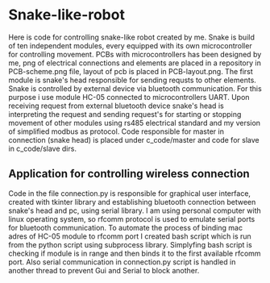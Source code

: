 # Snake-like-robot

Here is code for controlling snake-like robot created by me. Snake is build of ten independent modules, every equipped with its own microcontroller for controlling movement. PCBs with microcontrollers has been designed by me, png of electrical connections and elements are placed in a repository in PCB-scheme.png file, layout of pcb is placed in PCB-layout.png. The first module is snake's head responsible for sending requsts to other elements. Snake is controlled by external device via bluetooth communication. For this purpose i use module HC-05 connected to microcontrollers UART. Upon receiving request from external bluetooth device snake's head is interpreting the request and sending request's for starting or stopping movement of other modules using rs485 electrical standard and my version of simplified modbus as protocol. Code responsible for master in connection (snake head) is placed under c_code/master and code for slave in c_code/slave dirs.

## Application for controlling wireless connection

Code in the file connection.py is responsible for graphical user interface, created with tkinter library and establishing bluetooth connection between snake's head and pc, using serial library. I am using personal computer with linux operating system, so rfcomm protocol is used to emulate serial ports for bluetooth communication.  To automate the process of binding mac adres of HC-05 module to rfcomm port I created bash script which is run from the python script using subprocess library. Simplyfing bash script is checking if module is in range and then binds it to the first available rfcomm port. Also serial communication in connection.py script is handled in another thread to prevent Gui and Serial to block another.

